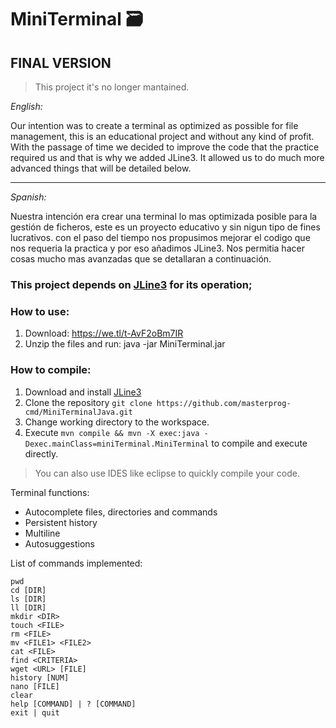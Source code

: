 # MiniTerminal 🗃️
## FINAL VERSION

> This project it's no longer mantained.

*English:*

Our intention was to create a terminal as optimized as possible for file management, this is an educational project and without any kind of profit. With the passage of time we decided to improve the code that the practice required us and that is why we added JLine3. It allowed us to do much more advanced things that will be detailed below.
________________________________________________________________________________________________________________________________________________________
*Spanish:*

Nuestra intención era crear una terminal lo mas optimizada posible para la gestión de ficheros, este es un proyecto educativo y sin nigun tipo de fines lucrativos. con el paso del tiempo nos propusimos mejorar el codigo que nos requeria la practica y por eso añadimos JLine3. Nos permitia hacer cosas mucho mas avanzadas que se detallaran a continuación.

### This project depends on [JLine3](https://github.com/jline/jline3) for its operation;

### How to use:
 1. Download: https://we.tl/t-AvF2oBm7IR
 2. Unzip the files and run: java -jar MiniTerminal.jar
 
### How to compile:
 1. Download and install [JLine3](https://github.com/jline/jline3)
 2. Clone the repository `git clone https://github.com/masterprog-cmd/MiniTerminalJava.git`
 3. Change working directory to the workspace.
 4. Execute `mvn compile && mvn -X exec:java -Dexec.mainClass=miniTerminal.MiniTerminal` to compile and execute directly.

  > You can also use IDES like eclipse to quickly compile your code.


Terminal functions:
- Autocomplete files, directories and commands
- Persistent history
- Multiline
- Autosuggestions

List of commands implemented:
```
pwd
cd [DIR]
ls [DIR]
ll [DIR]
mkdir <DIR>
touch <FILE>
rm <FILE>
mv <FILE1> <FILE2>
cat <FILE>
find <CRITERIA>
wget <URL> [FILE]
history [NUM]
nano [FILE]
clear
help [COMMAND] | ? [COMMAND]
exit | quit
```
